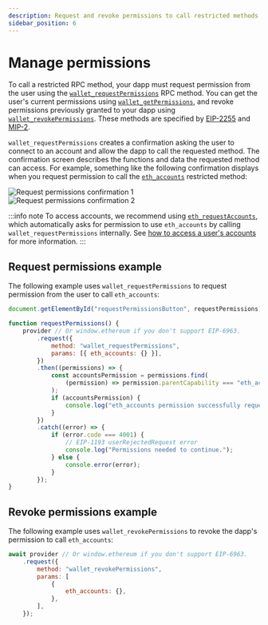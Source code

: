 ```yaml
---
description: Request and revoke permissions to call restricted methods.
sidebar_position: 6
---
```


# Manage permissions

To call a restricted RPC method, your dapp must request permission from the user using
the [`wallet_requestPermissions`](/wallet/reference/wallet_requestPermissions) RPC method.
You can get the user's current permissions using [`wallet_getPermissions`](/wallet/reference/wallet_getPermissions),
and revoke permissions previously granted to your dapp using
[`wallet_revokePermissions`](/wallet/reference/wallet_revokePermissions).
These methods are specified by [EIP-2255](https://eips.ethereum.org/EIPS/eip-2255) and
[MIP-2](https://github.com/MetaMask/metamask-improvement-proposals/blob/main/MIPs/mip-2.md).

`wallet_requestPermissions` creates a confirmation asking the user to connect to an account and
allow the dapp to call the requested method.
The confirmation screen describes the functions and data the requested method can access.
For example, something like the following confirmation displays when you request permission to call
the [`eth_accounts`](/wallet/reference/eth_accounts) restricted method:

<div class="row margin-bottom--md">
    <div class="column">
        <img src={require("../assets/request-permissions.png").default} alt="Request permissions confirmation 1" style={{border: '1px solid gray'}} />
    </div>
    <div class="column">
        <img src={require("../assets/request-permissions-2.png").default} alt="Request permissions confirmation 2" style={{border: '1px solid gray'}} />
    </div>
</div>

:::info note
To access accounts, we recommend using [`eth_requestAccounts`](/wallet/reference/eth_requestAccounts),
which automatically asks for permission to use `eth_accounts` by calling `wallet_requestPermissions`
internally.
See [how to access a user's accounts](connect/access-accounts.md) for more information.
:::

## Request permissions example

The following example uses `wallet_requestPermissions` to request permission from the user to call `eth_accounts`:

```javascript
document.getElementById("requestPermissionsButton", requestPermissions);

function requestPermissions() {
    provider // Or window.ethereum if you don't support EIP-6963.
        .request({
            method: "wallet_requestPermissions",
            params: [{ eth_accounts: {} }],
        })
        .then((permissions) => {
            const accountsPermission = permissions.find(
                (permission) => permission.parentCapability === "eth_accounts"
            );
            if (accountsPermission) {
                console.log("eth_accounts permission successfully requested!");
            }
        })
        .catch((error) => {
            if (error.code === 4001) {
                // EIP-1193 userRejectedRequest error
                console.log("Permissions needed to continue.");
            } else {
                console.error(error);
            }
        });
}
```

## Revoke permissions example

The following example uses `wallet_revokePermissions` to revoke the dapp's permission to call `eth_accounts`:

```javascript
await provider // Or window.ethereum if you don't support EIP-6963.
    .request({
        method: "wallet_revokePermissions",
        params: [
            {
                eth_accounts: {},
            },
        ],
    });
```
